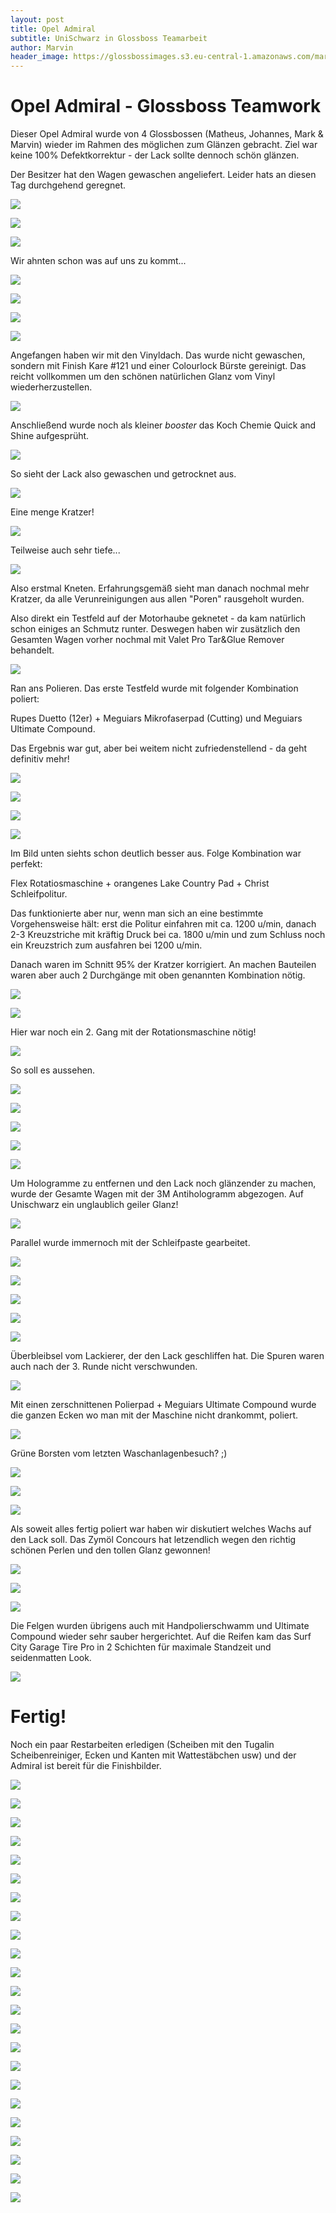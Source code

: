 ```yaml
---
layout: post
title: Opel Admiral
subtitle: UniSchwarz in Glossboss Teamarbeit
author: Marvin
header_image: https://glossbossimages.s3.eu-central-1.amazonaws.com/marvin/opel_admiral/DSC00858.jpg
---
```

# Opel Admiral - Glossboss Teamwork

Dieser Opel Admiral wurde von 4 Glossbossen (Matheus, Johannes, Mark & Marvin) wieder im Rahmen des möglichen zum Glänzen gebracht. Ziel war keine 100% Defektkorrektur - der Lack sollte dennoch schön glänzen.

Der Besitzer hat den Wagen gewaschen angeliefert. Leider hats an diesen Tag durchgehend geregnet.

![](https://glossbossimages.s3.eu-central-1.amazonaws.com/marvin/opel_admiral/DSC00696.jpg)

![](https://glossbossimages.s3.eu-central-1.amazonaws.com/marvin/opel_admiral/DSC00697.jpg)

![](https://glossbossimages.s3.eu-central-1.amazonaws.com/marvin/opel_admiral/DSC00700.jpg)

Wir ahnten schon was auf uns zu kommt...

![](https://glossbossimages.s3.eu-central-1.amazonaws.com/marvin/opel_admiral/DSC00702.jpg)

![](https://glossbossimages.s3.eu-central-1.amazonaws.com/marvin/opel_admiral/DSC00706.jpg)

![](https://glossbossimages.s3.eu-central-1.amazonaws.com/marvin/opel_admiral/DSC00708.jpg)

![](https://glossbossimages.s3.eu-central-1.amazonaws.com/marvin/opel_admiral/DSC00711.jpg)

Angefangen haben wir mit den Vinyldach. Das wurde nicht gewaschen, sondern mit Finish Kare #121 und einer Colourlock Bürste gereinigt. Das reicht vollkommen um den schönen natürlichen Glanz vom Vinyl wiederherzustellen.&nbsp;

![](https://glossbossimages.s3.eu-central-1.amazonaws.com/marvin/opel_admiral/DSC00713.jpg)

Anschließend wurde noch als kleiner _booster_&nbsp;das Koch Chemie Quick and Shine aufgesprüht.

![](https://glossbossimages.s3.eu-central-1.amazonaws.com/marvin/opel_admiral/DSC00718.jpg)

So sieht der Lack also gewaschen und getrocknet aus.&nbsp;

![](https://glossbossimages.s3.eu-central-1.amazonaws.com/marvin/opel_admiral/DSC00716.jpg)

Eine menge Kratzer!

![](https://glossbossimages.s3.eu-central-1.amazonaws.com/marvin/opel_admiral/DSC00717.jpg)

Teilweise auch sehr tiefe...

![](https://glossbossimages.s3.eu-central-1.amazonaws.com/marvin/opel_admiral/DSC00720.jpg)

Also erstmal Kneten. Erfahrungsgemäß sieht man danach nochmal mehr Kratzer, da alle Verunreinigungen aus allen "Poren" rausgeholt wurden.&nbsp;

Also direkt ein Testfeld auf der Motorhaube geknetet - da kam natürlich schon einiges an Schmutz runter. Deswegen haben wir zusätzlich den Gesamten Wagen vorher nochmal mit Valet Pro Tar&amp;Glue Remover behandelt.

![](https://glossbossimages.s3.eu-central-1.amazonaws.com/marvin/opel_admiral/DSC00722.jpg)

Ran ans Polieren. Das erste Testfeld wurde mit folgender Kombination poliert:

Rupes Duetto (12er) + Meguiars Mikrofaserpad (Cutting) und Meguiars Ultimate Compound.

Das Ergebnis war gut, aber bei weitem nicht zufriedenstellend - da geht definitiv mehr!

![](https://glossbossimages.s3.eu-central-1.amazonaws.com/marvin/opel_admiral/DSC00723.jpg)

![](https://glossbossimages.s3.eu-central-1.amazonaws.com/marvin/opel_admiral/DSC00724.jpg)

![](https://glossbossimages.s3.eu-central-1.amazonaws.com/marvin/opel_admiral/DSC00728.jpg)

![](https://glossbossimages.s3.eu-central-1.amazonaws.com/marvin/opel_admiral/DSC00737.jpg)

Im Bild unten siehts schon deutlich besser aus. Folge Kombination war perfekt:

Flex Rotatiosmaschine + orangenes Lake Country Pad + Christ Schleifpolitur.

Das funktionierte aber nur, wenn man sich an eine bestimmte Vorgehensweise hält: erst die Politur einfahren mit ca. 1200 u/min, danach 2-3 Kreuzstriche mit kräftig Druck bei ca. 1800 u/min und zum Schluss noch ein Kreuzstrich zum ausfahren bei 1200 u/min.&nbsp;

Danach waren im Schnitt 95% der Kratzer korrigiert. An machen Bauteilen waren aber auch 2 Durchgänge mit oben genannten Kombination nötig.

![](https://glossbossimages.s3.eu-central-1.amazonaws.com/marvin/opel_admiral/DSC00738.jpg)

![](https://glossbossimages.s3.eu-central-1.amazonaws.com/marvin/opel_admiral/DSC00742.jpg)

Hier war noch ein 2. Gang mit der Rotationsmaschine nötig!

![](https://glossbossimages.s3.eu-central-1.amazonaws.com/marvin/opel_admiral/DSC00746.jpg)

So soll es aussehen.

![](https://glossbossimages.s3.eu-central-1.amazonaws.com/marvin/opel_admiral/DSC00752.jpg)

![](https://glossbossimages.s3.eu-central-1.amazonaws.com/marvin/opel_admiral/DSC00755.jpg)

![](https://glossbossimages.s3.eu-central-1.amazonaws.com/marvin/opel_admiral/DSC00758.jpg)

![](https://glossbossimages.s3.eu-central-1.amazonaws.com/marvin/opel_admiral/DSC00763.jpg)

![](https://glossbossimages.s3.eu-central-1.amazonaws.com/marvin/opel_admiral/DSC00767.jpg)

Um Hologramme zu entfernen und den Lack noch glänzender zu machen, wurde der Gesamte Wagen mit der 3M Antihologramm abgezogen. Auf Unischwarz ein unglaublich geiler Glanz!

![](https://glossbossimages.s3.eu-central-1.amazonaws.com/marvin/opel_admiral/DSC00769.jpg)

Parallel wurde immernoch mit der Schleifpaste gearbeitet.

![](https://glossbossimages.s3.eu-central-1.amazonaws.com/marvin/opel_admiral/DSC00771.jpg)

![](https://glossbossimages.s3.eu-central-1.amazonaws.com/marvin/opel_admiral/DSC00776.jpg)

![](https://glossbossimages.s3.eu-central-1.amazonaws.com/marvin/opel_admiral/DSC00783.jpg)

![](https://glossbossimages.s3.eu-central-1.amazonaws.com/marvin/opel_admiral/DSC00786.jpg)

![](https://glossbossimages.s3.eu-central-1.amazonaws.com/marvin/opel_admiral/DSC00793.jpg)

Überbleibsel vom Lackierer, der den Lack geschliffen hat. Die Spuren waren auch nach der 3. Runde nicht verschwunden.

![](https://glossbossimages.s3.eu-central-1.amazonaws.com/marvin/opel_admiral/DSC00800.jpg)

Mit einen zerschnittenen Polierpad + Meguiars Ultimate Compound wurde die ganzen Ecken wo man mit der Maschine nicht drankommt, poliert.&nbsp;

![](https://glossbossimages.s3.eu-central-1.amazonaws.com/marvin/opel_admiral/DSC00801.jpg)

Grüne Borsten vom letzten Waschanlagenbesuch? ;)

![](https://glossbossimages.s3.eu-central-1.amazonaws.com/marvin/opel_admiral/DSC00804.jpg)

![](https://glossbossimages.s3.eu-central-1.amazonaws.com/marvin/opel_admiral/DSC00805.jpg)

![](https://glossbossimages.s3.eu-central-1.amazonaws.com/marvin/opel_admiral/DSC00806.jpg)

Als soweit alles fertig poliert war haben wir diskutiert welches Wachs auf den Lack soll. Das Zymöl Concours hat letzendlich wegen den richtig schönen Perlen und den tollen Glanz gewonnen!

![](https://glossbossimages.s3.eu-central-1.amazonaws.com/marvin/opel_admiral/DSC00815.jpg)

![](https://glossbossimages.s3.eu-central-1.amazonaws.com/marvin/opel_admiral/DSC00817.jpg)

![](https://glossbossimages.s3.eu-central-1.amazonaws.com/marvin/opel_admiral/DSC00820.jpg)

Die Felgen wurden übrigens auch mit Handpolierschwamm und Ultimate Compound wieder sehr sauber hergerichtet. Auf die Reifen kam das Surf City Garage Tire Pro in 2 Schichten für maximale Standzeit und seidenmatten Look.

![](https://glossbossimages.s3.eu-central-1.amazonaws.com/marvin/opel_admiral/DSC00825.jpg)

# Fertig!

Noch ein paar Restarbeiten erledigen (Scheiben mit den Tugalin Scheibenreiniger, Ecken und Kanten mit Wattestäbchen usw) und der Admiral ist bereit für die Finishbilder.

![](https://glossbossimages.s3.eu-central-1.amazonaws.com/marvin/opel_admiral/DSC00828.jpg)

![](https://glossbossimages.s3.eu-central-1.amazonaws.com/marvin/opel_admiral/DSC00831.jpg)

![](https://glossbossimages.s3.eu-central-1.amazonaws.com/marvin/opel_admiral/DSC00832.jpg)

![](https://glossbossimages.s3.eu-central-1.amazonaws.com/marvin/opel_admiral/DSC00834.jpg)

![](https://glossbossimages.s3.eu-central-1.amazonaws.com/marvin/opel_admiral/DSC00835.jpg)

![](https://glossbossimages.s3.eu-central-1.amazonaws.com/marvin/opel_admiral/DSC00838.jpg)

![](https://glossbossimages.s3.eu-central-1.amazonaws.com/marvin/opel_admiral/DSC00839.jpg)

![](https://glossbossimages.s3.eu-central-1.amazonaws.com/marvin/opel_admiral/DSC00848.jpg)

![](https://glossbossimages.s3.eu-central-1.amazonaws.com/marvin/opel_admiral/DSC00849.jpg)

![](https://glossbossimages.s3.eu-central-1.amazonaws.com/marvin/opel_admiral/DSC00858.jpg)

![](https://glossbossimages.s3.eu-central-1.amazonaws.com/marvin/opel_admiral/DSC00859.jpg)

![](https://glossbossimages.s3.eu-central-1.amazonaws.com/marvin/opel_admiral/DSC00862.jpg)

![](https://glossbossimages.s3.eu-central-1.amazonaws.com/marvin/opel_admiral/DSC00863.jpg)

![](https://glossbossimages.s3.eu-central-1.amazonaws.com/marvin/opel_admiral/DSC00864.jpg)

![](https://glossbossimages.s3.eu-central-1.amazonaws.com/marvin/opel_admiral/DSC00865.jpg)

![](https://glossbossimages.s3.eu-central-1.amazonaws.com/marvin/opel_admiral/DSC00866.jpg)

![](https://glossbossimages.s3.eu-central-1.amazonaws.com/marvin/opel_admiral/DSC00868.jpg)

![](https://glossbossimages.s3.eu-central-1.amazonaws.com/marvin/opel_admiral/DSC00870.jpg)

![](https://glossbossimages.s3.eu-central-1.amazonaws.com/marvin/opel_admiral/DSC00871.jpg)

![](https://glossbossimages.s3.eu-central-1.amazonaws.com/marvin/opel_admiral/DSC00872.jpg)

![](https://glossbossimages.s3.eu-central-1.amazonaws.com/marvin/opel_admiral/DSC00873.jpg)

![](https://glossbossimages.s3.eu-central-1.amazonaws.com/marvin/opel_admiral/DSC00875.jpg)

![](https://glossbossimages.s3.eu-central-1.amazonaws.com/marvin/opel_admiral/DSC00878.jpg)
